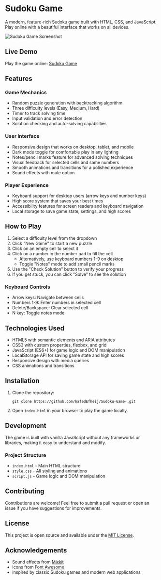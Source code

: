 # Sudoku Game

A modern, feature-rich Sudoku game built with HTML, CSS, and JavaScript. Play online with a beautiful interface that works on all devices.

![Sudoku Game Screenshot](https://user-images.githubusercontent.com/74829200/175786701-f6a7a0f4-cb0c-4f4a-b7e7-8a6a6c4a3a9d.png)

## Live Demo

Play the game online: [Sudoku Game](https://hafedEfheij.github.io/Sudoku-Game-/)

## Features

### Game Mechanics
- Random puzzle generation with backtracking algorithm
- Three difficulty levels (Easy, Medium, Hard)
- Timer to track solving time
- Input validation and error detection
- Solution checking and auto-solving capabilities

### User Interface
- Responsive design that works on desktop, tablet, and mobile
- Dark mode toggle for comfortable play in any lighting
- Notes/pencil marks feature for advanced solving techniques
- Visual feedback for selected cells and same numbers
- Smooth animations and transitions for a polished experience
- Sound effects with mute option

### Player Experience
- Keyboard support for desktop users (arrow keys and number keys)
- High score system that saves your best times
- Accessibility features for screen readers and keyboard navigation
- Local storage to save game state, settings, and high scores

## How to Play

1. Select a difficulty level from the dropdown
2. Click "New Game" to start a new puzzle
3. Click on an empty cell to select it
4. Click on a number in the number pad to fill the cell
   - Alternatively, use keyboard numbers 1-9 on desktop
   - Toggle "Notes" mode to add small pencil marks
5. Use the "Check Solution" button to verify your progress
6. If you get stuck, you can click "Solve" to see the solution

### Keyboard Controls
- Arrow keys: Navigate between cells
- Numbers 1-9: Enter numbers in selected cell
- Delete/Backspace: Clear selected cell
- N key: Toggle notes mode

## Technologies Used

- HTML5 with semantic elements and ARIA attributes
- CSS3 with custom properties, flexbox, and grid
- JavaScript (ES6+) for game logic and DOM manipulation
- LocalStorage API for saving game state and high scores
- Responsive design with media queries
- CSS animations and transitions

## Installation

1. Clone the repository:
   ```
   git clone https://github.com/hafedEfheij/Sudoku-Game-.git
   ```

2. Open `index.html` in your browser to play the game locally.

## Development

The game is built with vanilla JavaScript without any frameworks or libraries, making it easy to understand and modify.

### Project Structure
- `index.html` - Main HTML structure
- `style.css` - All styling and animations
- `script.js` - Game logic and DOM manipulation

## Contributing

Contributions are welcome! Feel free to submit a pull request or open an issue if you have suggestions for improvements.

## License

This project is open source and available under the [MIT License](LICENSE).

## Acknowledgements

- Sound effects from [Mixkit](https://mixkit.co/free-sound-effects/)
- Icons from [Font Awesome](https://fontawesome.com/)
- Inspired by classic Sudoku games and modern web applications


